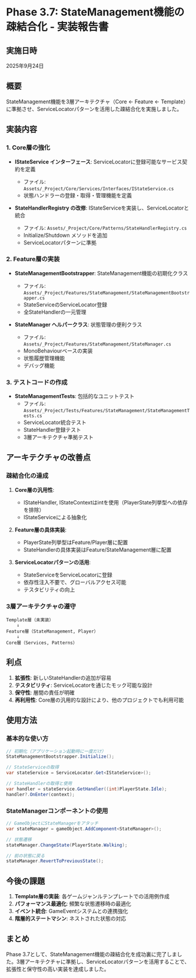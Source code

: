 ﻿# Phase 3.7: StateManagement機能の疎結合化 - 実装報告書

## 実施日時
2025年9月24日

## 概要
StateManagement機能を3層アーキテクチャ（Core ← Feature ← Template）に準拠させ、ServiceLocatorパターンを活用した疎結合化を実施しました。

## 実装内容

### 1. Core層の強化
- **IStateService インターフェース**: ServiceLocatorに登録可能なサービス契約を定義
  - ファイル: `Assets/_Project/Core/Services/Interfaces/IStateService.cs`
  - 状態ハンドラーの登録・取得・管理機能を定義

- **StateHandlerRegistry の改修**: IStateServiceを実装し、ServiceLocatorと統合
  - ファイル: `Assets/_Project/Core/Patterns/StateHandlerRegistry.cs`
  - Initialize/Shutdown メソッドを追加
  - ServiceLocatorパターンに準拠

### 2. Feature層の実装
- **StateManagementBootstrapper**: StateManagement機能の初期化クラス
  - ファイル: `Assets/_Project/Features/StateManagement/StateManagementBootstrapper.cs`
  - StateServiceのServiceLocator登録
  - 全StateHandlerの一元管理

- **StateManager ヘルパークラス**: 状態管理の便利クラス
  - ファイル: `Assets/_Project/Features/StateManagement/StateManager.cs`
  - MonoBehaviourベースの実装
  - 状態履歴管理機能
  - デバッグ機能

### 3. テストコードの作成
- **StateManagementTests**: 包括的なユニットテスト
  - ファイル: `Assets/_Project/Tests/Features/StateManagement/StateManagementTests.cs`
  - ServiceLocator統合テスト
  - StateHandler登録テスト
  - 3層アーキテクチャ準拠テスト

## アーキテクチャの改善点

### 疎結合化の達成
1. **Core層の汎用性**:
   - IStateHandler, IStateContextはintを使用（PlayerState列挙型への依存を排除）
   - IStateServiceによる抽象化

2. **Feature層の具体実装**:
   - PlayerState列挙型はFeature/Player層に配置
   - StateHandlerの具体実装はFeature/StateManagement層に配置

3. **ServiceLocatorパターンの活用**:
   - StateServiceをServiceLocatorに登録
   - 依存性注入不要で、グローバルアクセス可能
   - テスタビリティの向上

### 3層アーキテクチャの遵守
```
Template層（未実装）
    ↓
Feature層（StateManagement, Player）
    ↓
Core層（Services, Patterns）
```

## 利点

1. **拡張性**: 新しいStateHandlerの追加が容易
2. **テスタビリティ**: ServiceLocatorを通じたモック可能な設計
3. **保守性**: 層間の責任が明確
4. **再利用性**: Core層の汎用的な設計により、他のプロジェクトでも利用可能

## 使用方法

### 基本的な使い方
```csharp
// 初期化（アプリケーション起動時に一度だけ）
StateManagementBootstrapper.Initialize();

// StateServiceの取得
var stateService = ServiceLocator.Get<IStateService>();

// StateHandlerの取得と使用
var handler = stateService.GetHandler((int)PlayerState.Idle);
handler?.OnEnter(context);
```

### StateManagerコンポーネントの使用
```csharp
// GameObjectにStateManagerをアタッチ
var stateManager = gameObject.AddComponent<StateManager>();

// 状態遷移
stateManager.ChangeState(PlayerState.Walking);

// 前の状態に戻る
stateManager.RevertToPreviousState();
```

## 今後の課題

1. **Template層の実装**: 各ゲームジャンルテンプレートでの活用例作成
2. **パフォーマンス最適化**: 頻繁な状態遷移時の最適化
3. **イベント統合**: GameEventシステムとの連携強化
4. **階層的ステートマシン**: ネストされた状態の対応

## まとめ
Phase 3.7として、StateManagement機能の疎結合化を成功裏に完了しました。3層アーキテクチャに準拠し、ServiceLocatorパターンを活用することで、拡張性と保守性の高い実装を達成しました。